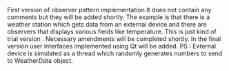 First version of observer pattern implementation.It does not contain any comments but they will be added shortly.
The example is that there is a weather station which gets data from an external device and there are observers that displays various fields like temperature.
This is just kind of trial version . Necessary amendments will be completed shortly.
In the final version user interfaces implemented using Qt will be added. 
PS : External device is simulated as a thread which randomly generates numbers to send to WeatherData object.
